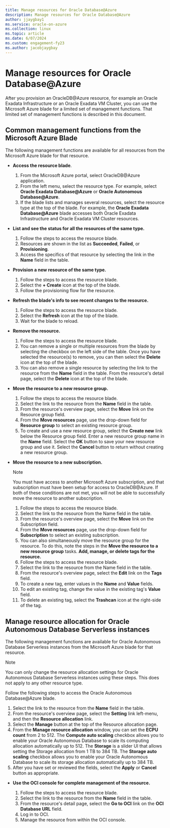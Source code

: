 ```yaml
---
title: Manage resources for Oracle Database@Azure
description: Manage resources for Oracle Database@Azure
author: jjaygbay1
ms.service: oracle-on-azure
ms.collection: linux
ms.topic: article
ms.date: 6/07/2024
ms.custom: engagement-fy23
ms.author: jacobjaygbay
---
```

# Manage resources for Oracle Database@Azure

After you provision an OracleDB@Azure resource, for example an Oracle Exadata Infrastructure or an Oracle Exadata VM Cluster, you can use the Microsoft Azure blade for a limited set of management functions. That limited set of management functions is described in this document.

## Common management functions from the Microsoft Azure Blade

The following management functions are available for all resources from the Microsoft Azure blade for that resource.

* **Access the resource blade**.
   1. From the Microsoft Azure portal, select OracleDB@Azure application.
   1. From the left menu, select the resource type. For example, select **Oracle Exadata Database@Azure** or **Oracle Autonomous Database@Azure**.
   1. If the blade lists and manages several resources, select the resource type at the top of the blade. For example, the **Oracle Exadata Database@Azure** blade accesses both Oracle Exadata Infrastructure and Oracle Exadata VM Cluster resources.
* **List and see the status for all the resources of the same type.**
   1. Follow the steps to access the resource blade.
   1. Resources are shown in the list as **Succeeded**, **Failed**, or **Provisioning**.
   1. Access the specifics of that resource by selecting the link in the **Name** field in the table.
* **Provision a new resource of the same type.**
   1. Follow the steps to access the resource blade.
   1. Select the **+ Create** icon at the top of the blade.
   1. Follow the provisioning flow for the resource.
* **Refresh the blade's info to see recent changes to the resource.**
   1. Follow the steps to access the resource blade.
   1. Select the **Refresh** icon at the top of the blade.
   1. Wait for the blade to reload.
* **Remove the resource.**
   1. Follow the steps to access the resource blade.
   1. You can remove a single or multiple resources from the blade by selecting the checkbox on the left side of the table. Once you have selected the resource(s) to remove, you can then select the **Delete** icon at the top of the blade.
   1. You can also remove a single resource by selecting the link to the resource from the **Name** field in the table. From the resource's detail page, select the **Delete** icon at the top of the blade.
* **Move the resource to a new resource group.**
   1. Follow the steps to access the resource blade.
   1. Select the link to the resource from the **Name** field in the table.
   1. From the resource's overview page, select the **Move** link on the Resource group field.
   1. From the **Move resources** page, use the drop-down field for **Resource group** to select an existing resource group.
   1. To create and use a new resource group, select the **Create new** link below the Resource group field. Enter a new resource group name in the **Name** field. Select the **OK** button to save your new resource group and use it. Select the **Cancel** button to return without creating a new resource group.
* **Move the resource to a new subscription.**

   > [!NOTE]
   > You must have access to another Microsoft Azure subscription, and that subscription must have been setup for access to OracleDB@Azure. If both of these conditions are not met, you will not be able to successfully move the resource to another subscription.

   1. Follow the steps to access the resource blade.
   1. Select the link to the resource from the Name field in the table.
   1. From the resource's overview page, select the **Move** link on the Subscription field.
   1. From the **Move resources** page, use the drop-down field for **Subscription** to select an existing subscription.
   1. You can also simultaneously move the resource group for the resource. To do this, note the steps in the **Move the resource to a new resource group** tasks. **Add, manage, or delete tags for the resource.**
   1. Follow the steps to access the resource blade.
   1. Select the link to the resource from the Name field in the table.
   1. From the resource's overview page, select the **Edit** link on the **Tags** field.
   1. To create a new tag, enter values in the **Name** and **Value** fields.
   1. To edit an existing tag, change the value in the existing tag's **Value** field.
   1. To delete an existing tag, select the **Trashcan** icon at the right-side of the tag.

## Manage resource allocation for Oracle Autonomous Database Serverless instances

The following management functions are available for Oracle Autonomous Database Serverless instances from the Microsoft Azure blade for that resource.

> [!NOTE]
> You can only change the resource allocation settings for Oracle Autonomous Database Serverless instances using these steps. This does not apply to any other resource type.

Follow the following steps to access the Oracle Autonomous Database@Azure blade.

   1. Select the link to the resource from the **Name** field in the table.
   1. From the resource's overview page, select the **Setting** link left-menu, and then the **Resource allocation** link.
   1. Select the **Manage** button at the top of the Resource allocation page.
   1. From the **Manage resource allocation** window, you can set the **ECPU count** from 2 to 512. The **Compute auto scaling** checkbox allows you to enable your Oracle Autonomous Database to scale its computing allocation automatically up to 512. The **Storage** is a slider UI that allows setting the Storage allocation from 1 TB to 384 TB. The **Storage auto scaling** checkbox allows you to enable your Oracle Autonomous Database to scale its storage allocation automatically up to 384 TB.
   1. After you have set or reviewed the fields, select the **Apply** or **Cancel** button as appropriate.

* **Use the OCI console for complete management of the resource.**

   1. Follow the steps to access the resource blade.
   1. Select the link to the resource from the **Name** field in the table.
   1. From the resource's detail page, select the **Go to OCI** link on the **OCI Database URL** field.
   1. Log in to OCI.
   1. Manage the resource from within the OCI console.
